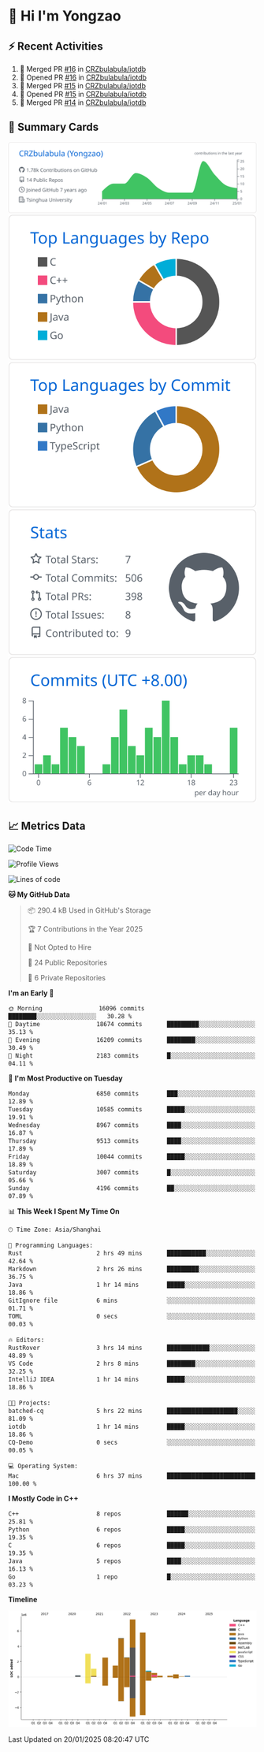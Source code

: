 # 👋 Hi I'm Yongzao

## ⚡ Recent Activities
<!--START_SECTION:activity-->
1. 🎉 Merged PR [#16](https://github.com/CRZbulabula/iotdb/pull/16) in [CRZbulabula/iotdb](https://github.com/CRZbulabula/iotdb)
2. 💪 Opened PR [#16](https://github.com/CRZbulabula/iotdb/pull/16) in [CRZbulabula/iotdb](https://github.com/CRZbulabula/iotdb)
3. 🎉 Merged PR [#15](https://github.com/CRZbulabula/iotdb/pull/15) in [CRZbulabula/iotdb](https://github.com/CRZbulabula/iotdb)
4. 💪 Opened PR [#15](https://github.com/CRZbulabula/iotdb/pull/15) in [CRZbulabula/iotdb](https://github.com/CRZbulabula/iotdb)
5. 🎉 Merged PR [#14](https://github.com/CRZbulabula/iotdb/pull/14) in [CRZbulabula/iotdb](https://github.com/CRZbulabula/iotdb)
<!--END_SECTION:activity-->

## 🎑 Summary Cards

[![](https://raw.githubusercontent.com/CRZbulabula/CRZbulabula/main/profile-summary-card-output/github/0-profile-details.svg)](https://github.com/vn7n24fzkq/github-profile-summary-cards)
[![](https://raw.githubusercontent.com/CRZbulabula/CRZbulabula/main/profile-summary-card-output/github/1-repos-per-language.svg)](https://github.com/vn7n24fzkq/github-profile-summary-cards) [![](https://raw.githubusercontent.com/CRZbulabula/CRZbulabula/main/profile-summary-card-output/github/2-most-commit-language.svg)](https://github.com/vn7n24fzkq/github-profile-summary-cards)
[![](https://raw.githubusercontent.com/CRZbulabula/CRZbulabula/main/profile-summary-card-output/github/3-stats.svg)](https://github.com/vn7n24fzkq/github-profile-summary-cards) [![](https://raw.githubusercontent.com/CRZbulabula/CRZbulabula/main/profile-summary-card-output/github/4-productive-time.svg)](https://github.com/vn7n24fzkq/github-profile-summary-cards)

## 📈 Metrics Data

<!--START_SECTION:waka-->
![Code Time](http://img.shields.io/badge/Code%20Time-809%20hrs%2028%20mins-blue)

![Profile Views](http://img.shields.io/badge/Profile%20Views-0-blue)

![Lines of code](https://img.shields.io/badge/From%20Hello%20World%20I%27ve%20Written-31.1%20million%20lines%20of%20code-blue)

**🐱 My GitHub Data** 

> 📦 290.4 kB Used in GitHub's Storage 
 > 
> 🏆 7 Contributions in the Year 2025
 > 
> 🚫 Not Opted to Hire
 > 
> 📜 24 Public Repositories 
 > 
> 🔑 6 Private Repositories 
 > 
**I'm an Early 🐤** 

```text
🌞 Morning                16096 commits       ████████░░░░░░░░░░░░░░░░░   30.28 % 
🌆 Daytime                18674 commits       █████████░░░░░░░░░░░░░░░░   35.13 % 
🌃 Evening                16209 commits       ████████░░░░░░░░░░░░░░░░░   30.49 % 
🌙 Night                  2183 commits        █░░░░░░░░░░░░░░░░░░░░░░░░   04.11 % 
```
📅 **I'm Most Productive on Tuesday** 

```text
Monday                   6850 commits        ███░░░░░░░░░░░░░░░░░░░░░░   12.89 % 
Tuesday                  10585 commits       █████░░░░░░░░░░░░░░░░░░░░   19.91 % 
Wednesday                8967 commits        ████░░░░░░░░░░░░░░░░░░░░░   16.87 % 
Thursday                 9513 commits        ████░░░░░░░░░░░░░░░░░░░░░   17.89 % 
Friday                   10044 commits       █████░░░░░░░░░░░░░░░░░░░░   18.89 % 
Saturday                 3007 commits        █░░░░░░░░░░░░░░░░░░░░░░░░   05.66 % 
Sunday                   4196 commits        ██░░░░░░░░░░░░░░░░░░░░░░░   07.89 % 
```


📊 **This Week I Spent My Time On** 

```text
🕑︎ Time Zone: Asia/Shanghai

💬 Programming Languages: 
Rust                     2 hrs 49 mins       ███████████░░░░░░░░░░░░░░   42.64 % 
Markdown                 2 hrs 26 mins       █████████░░░░░░░░░░░░░░░░   36.75 % 
Java                     1 hr 14 mins        █████░░░░░░░░░░░░░░░░░░░░   18.86 % 
GitIgnore file           6 mins              ░░░░░░░░░░░░░░░░░░░░░░░░░   01.71 % 
TOML                     0 secs              ░░░░░░░░░░░░░░░░░░░░░░░░░   00.03 % 

🔥 Editors: 
RustRover                3 hrs 14 mins       ████████████░░░░░░░░░░░░░   48.89 % 
VS Code                  2 hrs 8 mins        ████████░░░░░░░░░░░░░░░░░   32.25 % 
IntelliJ IDEA            1 hr 14 mins        █████░░░░░░░░░░░░░░░░░░░░   18.86 % 

🐱‍💻 Projects: 
batched-cq               5 hrs 22 mins       ████████████████████░░░░░   81.09 % 
iotdb                    1 hr 14 mins        █████░░░░░░░░░░░░░░░░░░░░   18.86 % 
CQ-Demo                  0 secs              ░░░░░░░░░░░░░░░░░░░░░░░░░   00.05 % 

💻 Operating System: 
Mac                      6 hrs 37 mins       █████████████████████████   100.00 % 
```

**I Mostly Code in C++** 

```text
C++                      8 repos             ██████░░░░░░░░░░░░░░░░░░░   25.81 % 
Python                   6 repos             █████░░░░░░░░░░░░░░░░░░░░   19.35 % 
C                        6 repos             █████░░░░░░░░░░░░░░░░░░░░   19.35 % 
Java                     5 repos             ████░░░░░░░░░░░░░░░░░░░░░   16.13 % 
Go                       1 repo              █░░░░░░░░░░░░░░░░░░░░░░░░   03.23 % 
```



**Timeline**

![Lines of Code chart](https://raw.githubusercontent.com/CRZbulabula/CRZbulabula/main/assets/bar_graph.png)


 Last Updated on 20/01/2025 08:20:47 UTC
<!--END_SECTION:waka-->

